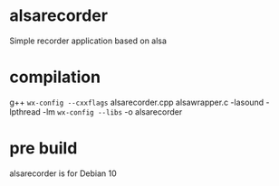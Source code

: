 # alsarecorder
Simple recorder application based on alsa

# compilation
g++ `wx-config --cxxflags` alsarecorder.cpp alsawrapper.c -lasound -lpthread -lm `wx-config --libs` -o alsarecorder

# pre build
alsarecorder is for Debian 10
